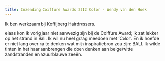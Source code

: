 ```yaml
---
title: Inzending Coiffure Awards 2012 Color - Wendy van den Hoek
---
```

Ik ben werkzaam bij Koffijberg Hairdressers. 

elaas kon ik vorig jaar niet aanwezig zijn bij de Coiffure Award; ik zat lekker op het strand in Bali. Ik wil nu heel graag meedoen met ‘Color’. En ik hoefde er niet lang over na te denken wat mijn inspiratiebron zou zijn: BALI. Ik wilde tinten in het haar aanbrengen die doen denken aan beige/witte zandstranden en azuurblauwe zeeën.